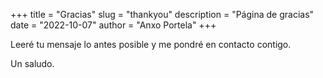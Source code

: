 +++
title = "Gracias"
slug = "thankyou"
description = "Página de gracias"
date = "2022-10-07"
author = "Anxo Portela"
+++

Leeré tu mensaje lo antes posible y me pondré en contacto contigo.

Un saludo.

